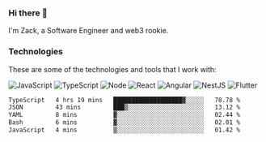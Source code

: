 ### Hi there 👋
I'm Zack, a Software Engineer and web3 rookie.

### Technologies
These are some of the technologies and tools that I work with:

![JavaScript](https://img.shields.io/badge/JavaScript-323330.svg?logo=javascript&logoColor=F7DF1E) 
![TypeScript](https://img.shields.io/badge/TypeScript-007ACC.svg?logo=typescript&logoColor=white) 
![Node](https://img.shields.io/badge/Node.js-43853D.svg?logo=node.js&logoColor=white)
![React](https://img.shields.io/badge/React-20232a.svg?logo=react&logoColor=61DAFB) 
![Angular](https://img.shields.io/badge/Angular-E23237.svg?logo=angularjs&logoColor=white)
![NestJS](https://img.shields.io/badge/NestJS-E0234E?logo=nestjs&logoColor=white)
![Flutter](https://img.shields.io/badge/Flutter-02569B.svg?logo=flutter&logoColor=white)

<!--START_SECTION:waka-->

```txt
TypeScript   4 hrs 19 mins   ███████████████████▓░░░░░   78.78 %
JSON         43 mins         ███▒░░░░░░░░░░░░░░░░░░░░░   13.12 %
YAML         8 mins          ▓░░░░░░░░░░░░░░░░░░░░░░░░   02.44 %
Bash         6 mins          ▓░░░░░░░░░░░░░░░░░░░░░░░░   02.01 %
JavaScript   4 mins          ▒░░░░░░░░░░░░░░░░░░░░░░░░   01.42 %
```

<!--END_SECTION:waka-->
